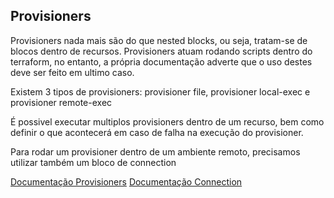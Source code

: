 ## Provisioners
Provisioners nada mais são do que nested blocks, ou seja, tratam-se de blocos dentro de recursos. Provisioners atuam rodando scripts dentro do terraform, no entanto, a própria documentação adverte que o uso destes deve ser feito em ultimo caso.

Existem 3 tipos de provisioners: provisioner file, provisioner local-exec e provisioner remote-exec

É possivel executar multiplos provisioners dentro de um recurso, bem como definir o que acontecerá em caso de falha na execução do provisioner.

Para rodar um provisioner dentro de um ambiente remoto, precisamos utilizar também um bloco de connection

[Documentação Provisioners](https://www.terraform.io/language/resources/provisioners/syntax)
[Documentação Connection](https://www.terraform.io/language/resources/provisioners/connection)